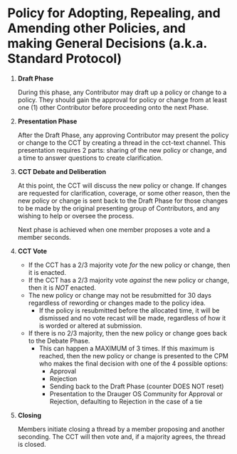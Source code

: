 # Policy for Adopting, Repealing, and Amending other Policies, and making General Decisions (a.k.a. Standard Protocol)

1. **Draft Phase**

	During this phase, any Contributor may draft up a policy or change to a policy. They should gain the approval for policy or change from at least one (1) other Contributor before proceeding onto the next Phase.
	
2. **Presentation Phase**

	After the Draft Phase, any approving Contributor may present the policy or change to the CCT by creating a thread in the cct-text channel. This presentation requires 2 parts: sharing of the new policy or change, and a time to answer questions to create clarification.
	
3. **CCT Debate and Deliberation**

	At this point, the CCT will discuss the new policy or change. If changes are requested for clarification, coverage, or some other reason, then the new policy or change is sent back to the Draft Phase for those changes to be made by the original presenting group of Contributors, and any wishing to help or oversee the process.
	
	Next phase is achieved when one member proposes a vote and a member seconds.
	
4. **CCT Vote**
	* If the CCT has a 2/3 majority vote _for_ the new policy or change, then it is enacted.
	* If the CCT has a 2/3 majority vote _against_ the new policy or change, then it is _NOT_ enacted.
	* The new policy or change may not be resubmitted for 30 days regardless of rewording or changes made to the policy idea.
	  * If the policy is resubmitted before the allocated time, it will be dismissed and no vote recast will be made, regardless of how it is worded or altered at submission. 
	* If there is no 2/3 majority, then the new policy or change goes back to the Debate Phase.
		* This can happen a MAXIMUM of 3 times. If this maximum is reached, then the new policy or change is presented to the CPM who makes the final decision with one of the 4 possible options:
			* Approval
			* Rejection
			* Sending back to the Draft Phase (counter DOES NOT reset)
			* Presentation to the Drauger OS Community for Approval or Rejection, defaulting to Rejection in the case of a tie

5. **Closing**

	Members initiate closing a thread by a member proposing and another seconding.  The CCT will then vote and, if a majority agrees, the thread is closed.